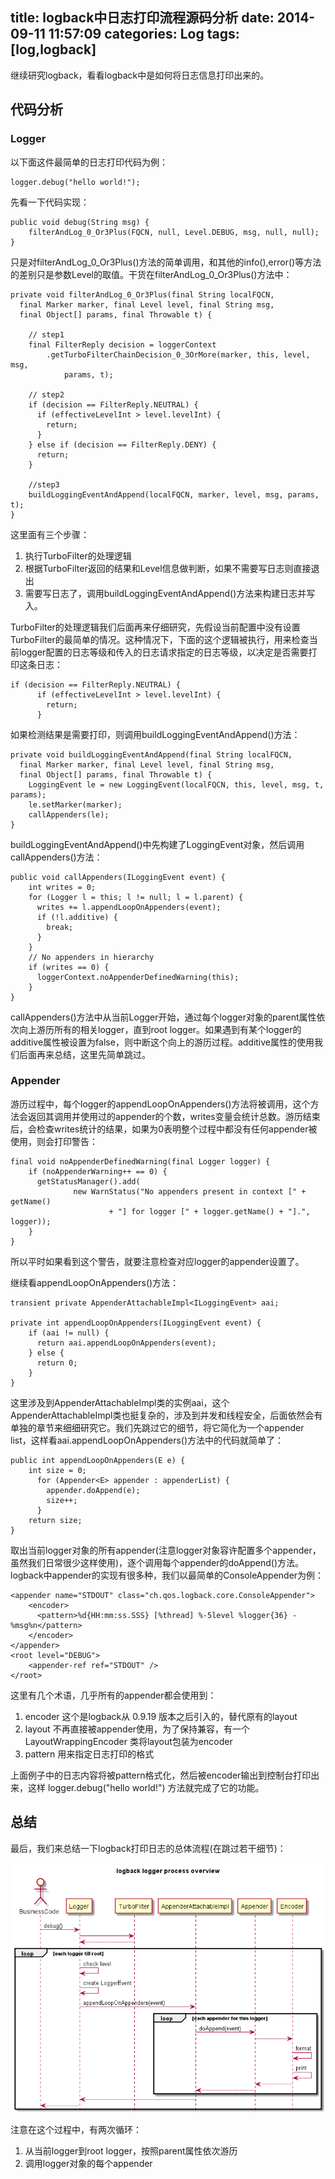 title: logback中日志打印流程源码分析
date: 2014-09-11 11:57:09
categories: Log
tags: [log,logback]
---

继续研究logback，看看logback中是如何将日志信息打印出来的。

<!--more-->

## 代码分析

### Logger

以下面这件最简单的日志打印代码为例：

	logger.debug("hello world!");

先看一下代码实现：

	public void debug(String msg) {
    	filterAndLog_0_Or3Plus(FQCN, null, Level.DEBUG, msg, null, null);
	}

只是对filterAndLog_0_Or3Plus()方法的简单调用，和其他的info(),error()等方法的差别只是参数Level的取值。干货在filterAndLog_0_Or3Plus()方法中：

	private void filterAndLog_0_Or3Plus(final String localFQCN,
      final Marker marker, final Level level, final String msg,
      final Object[] params, final Throwable t) {

		// step1
		final FilterReply decision = loggerContext
		    .getTurboFilterChainDecision_0_3OrMore(marker, this, level, msg,
		        params, t);
		
		// step2
		if (decision == FilterReply.NEUTRAL) {
		  if (effectiveLevelInt > level.levelInt) {
		    return;
		  }
		} else if (decision == FilterReply.DENY) {
		  return;
		}
		
		//step3
		buildLoggingEventAndAppend(localFQCN, marker, level, msg, params, t);
	}

这里面有三个步骤：

1. 执行TurboFilter的处理逻辑
2. 根据TurboFilter返回的结果和Level信息做判断，如果不需要写日志则直接退出
3. 需要写日志了，调用buildLoggingEventAndAppend()方法来构建日志并写入。

TurboFilter的处理逻辑我们后面再来仔细研究，先假设当前配置中没有设置TurboFilter的最简单的情况。这种情况下，下面的这个逻辑被执行，用来检查当前logger配置的日志等级和传入的日志请求指定的日志等级，以决定是否需要打印这条日志：

	if (decision == FilterReply.NEUTRAL) {
		  if (effectiveLevelInt > level.levelInt) {
		    return;
		  }
		

如果检测结果是需要打印，则调用buildLoggingEventAndAppend()方法：

	private void buildLoggingEventAndAppend(final String localFQCN,
	  final Marker marker, final Level level, final String msg,
	  final Object[] params, final Throwable t) {
		LoggingEvent le = new LoggingEvent(localFQCN, this, level, msg, t, params);
		le.setMarker(marker);
		callAppenders(le);
	}

buildLoggingEventAndAppend()中先构建了LoggingEvent对象，然后调用callAppenders()方法：

	public void callAppenders(ILoggingEvent event) {
		int writes = 0;
		for (Logger l = this; l != null; l = l.parent) {
		  writes += l.appendLoopOnAppenders(event);
		  if (!l.additive) {
		    break;
		  }
		}
		// No appenders in hierarchy
		if (writes == 0) {
		  loggerContext.noAppenderDefinedWarning(this);
		}
	}

callAppenders()方法中从当前Logger开始，通过每个logger对象的parent属性依次向上游历所有的相关logger，直到root logger。如果遇到有某个logger的additive属性被设置为false，则中断这个向上的游历过程。additive属性的使用我们后面再来总结，这里先简单跳过。

### Appender

游历过程中，每个logger的appendLoopOnAppenders()方法将被调用，这个方法会返回其调用并使用过的appender的个数，writes变量会统计总数。游历结束后，会检查writes统计的结果，如果为0表明整个过程中都没有任何appender被使用，则会打印警告：
	
	final void noAppenderDefinedWarning(final Logger logger) {
		if (noAppenderWarning++ == 0) {
		  getStatusManager().add(
		          new WarnStatus("No appenders present in context [" + getName()
		                  + "] for logger [" + logger.getName() + "].", logger));
		}
	}

所以平时如果看到这个警告，就要注意检查对应logger的appender设置了。

继续看appendLoopOnAppenders()方法：

	transient private AppenderAttachableImpl<ILoggingEvent> aai;

	private int appendLoopOnAppenders(ILoggingEvent event) {
		if (aai != null) {
		  return aai.appendLoopOnAppenders(event);
		} else {
		  return 0;
		}
	}

这里涉及到AppenderAttachableImpl类的实例aai，这个AppenderAttachableImpl类也挺复杂的，涉及到并发和线程安全，后面依然会有单独的章节来细细研究它。我们先跳过它的细节，将它简化为一个appender list，这样看aai.appendLoopOnAppenders()方法中的代码就简单了：

	public int appendLoopOnAppenders(E e) {
		int size = 0;
		  for (Appender<E> appender : appenderList) {
		    appender.doAppend(e);
		    size++;
		  }
		return size;
	}

取出当前logger对象的所有appender(注意logger对象容许配置多个appender，虽然我们日常很少这样使用)，逐个调用每个appender的doAppend()方法。logback中appender的实现有很多种，我们以最简单的ConsoleAppender为例：

	<appender name="STDOUT" class="ch.qos.logback.core.ConsoleAppender">
		<encoder>
		  <pattern>%d{HH:mm:ss.SSS} [%thread] %-5level %logger{36} - %msg%n</pattern>
		</encoder>
	</appender>
	<root level="DEBUG">          
		<appender-ref ref="STDOUT" />
	</root>

这里有几个术语，几乎所有的appender都会使用到：

1. encoder 这个是logback从 0.9.19 版本之后引入的，替代原有的layout
2. layout 不再直接被appender使用，为了保持兼容，有一个LayoutWrappingEncoder 类将layout包装为encoder
3. pattern 用来指定日志打印的格式

上面例子中的日志内容将被pattern格式化，然后被encoder输出到控制台打印出来，这样 logger.debug("hello world!") 方法就完成了它的功能。

## 总结

最后，我们来总结一下logback打印日志的总体流程(在跳过若干细节)：

![logback-process.png](/images/logback-process/logback-process.png)

注意在这个过程中，有两次循环：

1. 从当前logger到root logger，按照parent属性依次游历
2. 调用logger对象的每个appender

